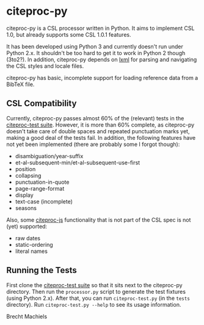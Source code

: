 citeproc-py
===========

citeproc-py is a CSL processor written in Python. It aims to implement CSL 1.0,
but already supports some CSL 1.0.1 features.

It has been developed using Python 3 and currently doesn't run under Python 2.x.
It shouldn't be too hard to get it to work in Python 2 though (3to2?). In
addition, citeproc-py depends on [lxml](http://lxml.de/) for parsing and
navigating the CSL styles and locale files.

citeproc-py has basic, incomplete support for loading reference data from a
BibTeX file.

CSL Compatibility
-----------------

Currently, citeproc-py passes almost 60% of the (relevant) tests in the
[citeproc-test suite](https://bitbucket.org/bdarcus/citeproc-test). However, it
is more than 60% complete, as citeproc-py doesn't take care of double spaces and
repeated punctuation marks yet, making a good deal of the tests fail. In
addition, the following features have not yet been implemented (there are
probably some I forgot though):

* disambiguation/year-suffix
* et-al-subsequent-min/et-al-subsequent-use-first
* position
* collapsing
* punctuation-in-quote
* page-range-format
* display
* text-case (incomplete)
* seasons

Also, some [citeproc-js](http://bitbucket.org/fbennett/citeproc-js/wiki/Home)
functionality that is not part of the CSL spec is not (yet) supported:

* raw dates
* static-ordering
* literal names


Running the Tests
-----------------

First clone the
[citeproc-test suite](https://bitbucket.org/bdarcus/citeproc-test) so that it
sits next to the citeproc-py directory. Then run the `processor.py` script to
generate the test fixtures (using Python 2.x). After that, you can run
`citeproc-test.py` (in the `tests` directory). Run `citeproc-test.py --help` to
see its usage information.


Brecht Machiels

